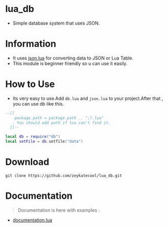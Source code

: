 # lua_db
- Simple database system that uses JSON.

# Information
- It uses [json.lua](https://github.com/zeykatecool/lua_db/blob/main/json.lua) for converting data to JSON or Lua Table.
- This module is beginner friendly so u can use it easily.

# How to Use
- Its very easy to use.Add `db.lua` and `json.lua` to your project.After that , you can use db like this.
```lua
--[[
    package.path = package.path .. ";?.lua"
   - You should add path if lua can't find it.
  ]]--

local db = require("db")
local setFile = db.setfile("data")

```
# Download
```git
git clone https://github.com/zeykatecool/lua_db.git
```

# Documentation
> Documentation is here with examples :
- [documentation.lua](https://github.com/zeykatecool/lua_db/blob/main/info/documentation.lua)

